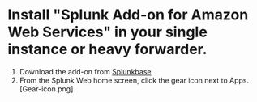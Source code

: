 # Install "Splunk Add-on for Amazon Web Services" in your single instance or heavy forwarder.
1. Download  the add-on from [Splunkbase](https://splunkbase.splunk.com/app/1876/).
2. From the Splunk Web home screen, click the gear icon next to Apps.
	[Gear-icon.png]